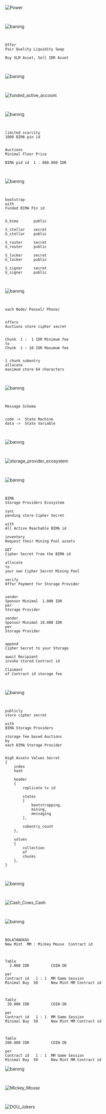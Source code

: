 ![_Power_](Wu_Kong.png)



<br />



![_barong_](./img/_barong_.png)



<br />



```json:
Offer
Pair Quality Liquidity Swap

Buy XLM Asset, Sell IDR Asset 
```



<br />



![_barong_](./img/_barong_.png)



<br />



![_funded_active_account_](./img/_Public_Blockkchain_Bootstrap_.png)



<br />



![_barong_](./img/_barong_.png)



<br />



```json:
limited scarcity
1000 BIMA pin id


Auctions
Minimal Floor Price

BIMA pid id  1 : 888.000 IDR
```



<br />



![_barong_](./img/_barong_.png)




<br />



```json:
bootstrap
with
Funded BIMA Pin id


G_bima       public

S_stellar    secret
G_stellar    public

S_router     secret
G_router     public

S_locker     secret
G_locker     public

S_signer     secret
G_signer     public
```



<br />



![_barong_](./img/_barong_.png)




<br />



```json:
each Node/ Ponsel/ Phone/


offers
Auctions store cipher secret


Chunk  1 :  1 IDR Minimum fee
to
Chunk  1 : 10 IDR Maxumum fee


1 chunk subentry
allocate
maximum store 64 characters
```



<br />



![_barong_](./img/_barong_.png)




<br />



```json:
Message Schema


code ->  State Machine
data ->  State Variable
```



<br />



![_barong_](./img/_barong_.png)



<br />



![_storage_provider_ecosystem_](./img/_Secure_Messaging_Blockchain_.png)



<br />



![_barong_](./img/_barong_.png)




<br />



```json:
BIMA
Storage Providers Ecosystem

sync
pending store Cipher Secret

with
All Active Reachable BIMA id

inventory
Request their Mining Pool assets

GET
Cipher Secret from the BIMA id

allocate
to
your own Cipher Secret Mining Pool

verify
Offer Payment for Storage Provider


sender
Sponsor Minimal  1.000 IDR
per
Storage Provider

sender
Sponsor Minimal 10.000 IDR
per
Storage Provider


append
Cipher Secret to your Storage

await Recipient
invoke stored Contract id

Claimant
of Contract id storage fee

```



<br />



![_barong_](./img/_barong_.png)




<br />



```json:
publicly
store cipher secret

with
BIMA Storage Providers

storage fee based Auctions
by
each BIMA Storage Provider


High Assets Values Secret
{
    index
    hash

    header
    {
        replicate tx id

        states
        [
            bootstrapping,
            mining,
            messaging
        ],

        subentry_count
    },

    values
    {
        collection
        of
        chunks
    },
}
```



<br />



![_barong_](./img/_barong_.png)



<br />



![_Cash_Cows_Cash_](./img/Minting_Coining_Money.png)



<br />



![_barong_](./img/_barong_.png)



<br />



```json:
BOLATANGKAS
New Mint  MM : Mickey Mouse  Contract id



Table
  2.000 IDR          COIN-IN

per
Contract id   1 : 1  MM Game Session
Minimal Buy  50      New Mint MM Contract id



Table
 20.000 IDR          COIN-IN

per
Contract id   1 : 1  MM Game Session
Minimal Buy  50      New Mint MM Contract id



Table
200.000 IDR          COIN-IN

per
Contract id   1 : 1  MM Game Session
Minimal Buy  50      New Mint MM Contract id
```



![_barong_](./img/_barong_.png)



<br />



![_Mickey_Mouse_](./img/_MM_Jr_.png)




<br />



![_DOU_Jokers_](./img/_MM_Jb_.png)



<br />
